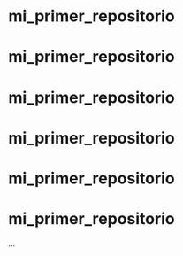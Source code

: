 # mi_primer_repositorio


# mi_primer_repositorio



# mi_primer_repositorio

# mi_primer_repositorio


# mi_primer_repositorio


# mi_primer_repositorio





...
